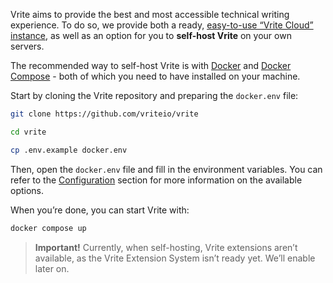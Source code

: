 Vrite aims to provide the best and most accessible technical writing experience. To do so, we provide both a ready, [easy-to-use “Vrite Cloud” instance](https://app.vrite.io/), as well as an option for you to **self-host Vrite** on your own servers.

The recommended way to self-host Vrite is with [Docker](https://docs.docker.com/engine/install/) and [Docker Compose](https://docs.docker.com/compose/install/) - both of which you need to have installed on your machine.

Start by cloning the Vrite repository and preparing the `docker.env` file:

```bash
git clone https://github.com/vriteio/vrite

cd vrite

cp .env.example docker.env

```

Then, open the `docker.env` file and fill in the environment variables. You can refer to the [Configuration](/self-hosting/configuration) section for more information on the available options.

When you’re done, you can start Vrite with:

```bash
docker compose up

```

> **Important!** Currently, when self-hosting, Vrite extensions aren’t available, as the Vrite Extension System isn’t ready yet. We’ll enable later on.
